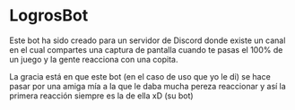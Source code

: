 # LogrosBot

Este bot ha sido creado para un servidor de Discord donde existe un canal en el cual compartes una captura de pantalla cuando te pasas el 100% de un juego y la gente reacciona con una copita.

La gracia está en que este bot (en el caso de uso que yo le di) se hace pasar por una amiga mía a la que le daba mucha pereza reaccionar y así la primera reacción siempre es la de ella xD (su bot)
